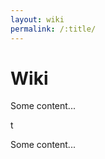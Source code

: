 ```yaml
---
layout: wiki
permalink: /:title/
---
```

# Wiki
<p>Some content...</p>
t
<p>Some content...</p>
